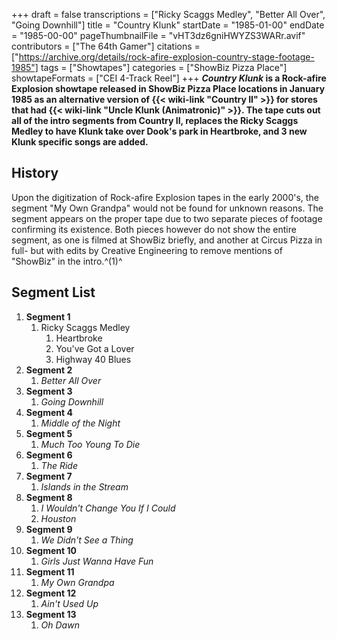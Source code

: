 +++
draft = false
transcriptions = ["Ricky Scaggs Medley", "Better All Over", "Going Downhill"]
title = "Country Klunk"
startDate = "1985-01-00"
endDate = "1985-00-00"
pageThumbnailFile = "vHT3dz6gniHWYZS3WARr.avif"
contributors = ["The 64th Gamer"]
citations = ["https://archive.org/details/rock-afire-explosion-country-stage-footage-1985"]
tags = ["Showtapes"]
categories = ["ShowBiz Pizza Place"]
showtapeFormats = ["CEI 4-Track Reel"]
+++
***Country Klunk* is a Rock-afire Explosion showtape released in ShowBiz Pizza Place locations in January 1985 as an alternative version of {{< wiki-link "Country II" >}} for stores that had {{< wiki-link "Uncle Klunk (Animatronic)" >}}.
The tape cuts out all of the intro segments from Country II, replaces the Ricky Scaggs Medley to have Klunk take over Dook's park in Heartbroke, and 3 new Klunk specific songs are added.**

## History

Upon the digitization of Rock-afire Explosion tapes in the early 2000's, the segment "My Own Grandpa" would not be found for unknown reasons. The segment appears on the proper tape due to two separate pieces of footage confirming its existence. Both pieces however do not show the entire segment, as one is filmed at ShowBiz briefly, and another at Circus Pizza in full- but with edits by Creative Engineering to remove mentions of "ShowBiz" in the intro.^(1)^

## Segment List

1.  **Segment 1**
    1.  Ricky Scaggs Medley
        1.  Heartbroke
        2.  You've Got a Lover
        3.  Highway 40 Blues
2.  **Segment 2**
    1.  *Better All Over*
3.  **Segment 3**
    1.  *Going Downhill*
4.  **Segment 4**
    1.  *Middle of the Night*
5.  **Segment 5**
    1.  *Much Too Young To Die*
6.  **Segment 6**
    1.  *The Ride*
7.  **Segment 7**
    1.  *Islands in the Stream*
8.  **Segment 8**
    1.  *I Wouldn't Change You If I Could*
    2.  *Houston*
9.  **Segment 9**
    1.  *We Didn't See a Thing*
10. **Segment 10**
    1.  *Girls Just Wanna Have Fun*
11. **Segment 11**
    1.  *My Own Grandpa*
12. **Segment 12**
    1.  *Ain't Used Up*
13. **Segment 13**
    1.  *Oh Dawn*

